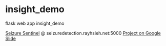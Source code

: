 # insight_demo
flask web app insight_demo

[Seizure Sentinel](seizuredetection.rayhsieh.net:5000) @ seizuredetection.rayhsieh.net:5000
[Project on Google Slide](https://bit.ly/2Utrwtw)
